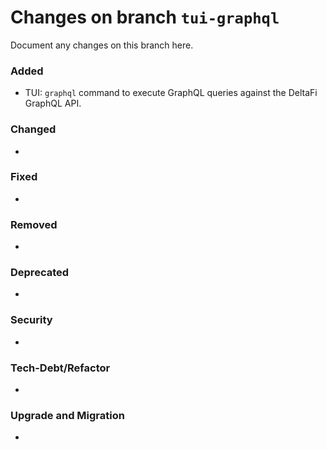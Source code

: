 # Changes on branch `tui-graphql`
Document any changes on this branch here.
### Added
- TUI: `graphql` command to execute GraphQL queries against the DeltaFi GraphQL API.

### Changed
- 

### Fixed
- 

### Removed
- 

### Deprecated
- 

### Security
- 

### Tech-Debt/Refactor
- 

### Upgrade and Migration
- 
